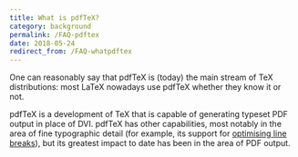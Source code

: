 ```yaml
---
title: What is pdfTeX?
category: background
permalink: /FAQ-pdftex
date: 2018-05-24
redirect_from: /FAQ-whatpdftex
---
```


One can reasonably say that pdfTeX is (today) the main stream of TeX
distributions: most LaTeX nowadays use pdfTeX whether they know it or not.

pdfTeX is a development of TeX that is capable of generating typeset PDF output
in place of DVI. pdfTeX has other capabilities, most notably in the area of
fine typographic detail (for example, its support for [optimising line
breaks](FAQ-overfull)), but its greatest impact to date has been in the area
of PDF output.



